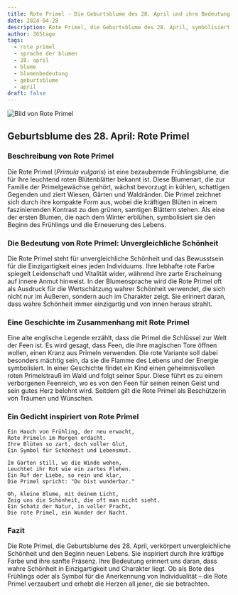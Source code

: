 ```yaml
---
title: Rote Primel - Die Geburtsblume des 28. April und ihre Bedeutung
date: 2024-04-28
description: Rote Primel, die Geburtsblume des 28. April, symbolisiert Unvergleichliche Schönheit. Erfahre mehr über ihre Geschichte, Bedeutung und Symbolik in der Sprache der Blumen.
author: 365tage
tags:
  - rote primel
  - sprache der blumen
  - 28. april
  - blume
  - blumenbedeutung
  - geburtsblume
  - april
draft: false
---
```


![Bild von Rote Primel](https://cdn.pixabay.com/photo/2020/03/31/07/40/primrose-4986558_960_720.jpg#center)

## Geburtsblume des 28. April: Rote Primel

### Beschreibung von Rote Primel

Die Rote Primel (_Primula vulgaris_) ist eine bezaubernde Frühlingsblume, die für ihre leuchtend roten Blütenblätter bekannt ist. Diese Blumenart, die zur Familie der Primelgewächse gehört, wächst bevorzugt in kühlen, schattigen Gegenden und ziert Wiesen, Gärten und Waldränder. Die Primel zeichnet sich durch ihre kompakte Form aus, wobei die kräftigen Blüten in einem faszinierenden Kontrast zu den grünen, samtigen Blättern stehen. Als eine der ersten Blumen, die nach dem Winter erblühen, symbolisiert sie den Beginn des Frühlings und die Erneuerung des Lebens.

### Die Bedeutung von Rote Primel: Unvergleichliche Schönheit

Die Rote Primel steht für unvergleichliche Schönheit und das Bewusstsein für die Einzigartigkeit eines jeden Individuums. Ihre lebhafte rote Farbe spiegelt Leidenschaft und Vitalität wider, während ihre zarte Erscheinung auf innere Anmut hinweist. In der Blumensprache wird die Rote Primel oft als Ausdruck für die Wertschätzung wahrer Schönheit verwendet, die sich nicht nur im Äußeren, sondern auch im Charakter zeigt. Sie erinnert daran, dass wahre Schönheit immer einzigartig und von innen heraus strahlt.

### Eine Geschichte im Zusammenhang mit Rote Primel

Eine alte englische Legende erzählt, dass die Primel die Schlüssel zur Welt der Feen ist. Es wird gesagt, dass Feen, die ihre magischen Tore öffnen wollen, einen Kranz aus Primeln verwenden. Die rote Variante soll dabei besonders mächtig sein, da sie die Flamme des Lebens und der Energie symbolisiert. In einer Geschichte findet ein Kind einen geheimnisvollen roten Primelstrauß im Wald und folgt seiner Spur. Diese führt es zu einem verborgenen Feenreich, wo es von den Feen für seinen reinen Geist und sein gutes Herz belohnt wird. Seitdem gilt die Rote Primel als Beschützerin von Träumen und Wünschen.

### Ein Gedicht inspiriert von Rote Primel

```
Ein Hauch von Frühling, der neu erwacht,  
Rote Primeln im Morgen erdacht.  
Ihre Blüten so zart, doch voller Glut,  
Ein Symbol für Schönheit und Lebensmut.  

Im Garten still, wo die Winde wehen,  
Leuchtet ihr Rot wie ein zartes Flehen.  
Ein Ruf der Liebe, so rein und klar,  
Die Primel spricht: "Du bist wunderbar."  

Oh, kleine Blume, mit deinem Licht,  
Zeig uns die Schönheit, die oft man nicht sieht.  
Ein Schatz der Natur, in voller Pracht,  
Die rote Primel, ein Wunder der Nacht.  
```

### Fazit

Die Rote Primel, die Geburtsblume des 28. April, verkörpert unvergleichliche Schönheit und den Beginn neuen Lebens. Sie inspiriert durch ihre kräftige Farbe und ihre sanfte Präsenz. Ihre Bedeutung erinnert uns daran, dass wahre Schönheit in Einzigartigkeit und Charakter liegt. Ob als Bote des Frühlings oder als Symbol für die Anerkennung von Individualität – die Rote Primel verzaubert und erhebt die Herzen all jener, die sie betrachten.